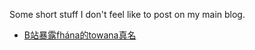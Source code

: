 Some short stuff I don't feel like to post on my main blog.

* [B站暴露fhána的towana真名](bibili_real_name)